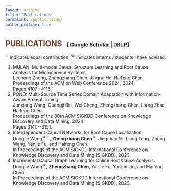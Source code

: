 ```yaml
---
layout: archive
title: "Publications"
permalink: /publications/
author_profile: true
---
```

<h3><font size="5"><font color="#6E402E">PUBLICATIONS</font></font>&nbsp;&nbsp;&nbsp; [<i class="fa-brands fa-google-scholar"></i> <a href="https://scholar.google.com/citations?user=2t7wQ24AAAAJ" target="_blank">Google Scholar</a> | <i class="fa-solid fa-book"></i> <a href="https://dblp.org/pid/14/3744.html" target="_blank">DBLP</a>]</h3>
<p><sup>&#9826;</sup> indicates equal contribution, <sup>&#9734;</sup> indicates interns / students I have advised.</p>


1. MULAN: Multi-modal Causal Structure Learning and Root Cause Analysis for Microservice Systems. <br> Lecheng Zheng, Zhengzhang Chen, Jingrui He, Haifeng Chen. <br> Proceedings of the ACM on Web Conference 2024, 2024. <br> Pages 4107--4116.
2. POND: Multi-Source Time Series Domain Adaptation with Information-Aware Prompt Tuning. <br> Junxiang Wang, Guangji Bai, Wei Cheng, Zhengzhang Chen, Liang Zhao, Haifeng Chen. <br> Proceedings of the 30th ACM SIGKDD Conference on Knowledge Discovery and Data Mining, 2024. <br> Pages 3140--3151.
3. Interdependent Causal Networks for Root Cause Localization. <br> Dongjie Wang<sup>&#9734;&#9826;</sup>, <b>Zhengzhang Chen<sup>&#9826;</sup></b>, Jingchao Ni, Liang Tong, Zheng Wang, Yanjie Fu, and Haifeng Chen. <br> In Proceedings of the ACM SIGKDD International Conference on Knowledge Discovery and Data Mining (SIGKDD), 2023.
4. Incremental Causal Graph Learning for Online Root Cause Analysis. <br> Dongjie Wang<sup>&#9734;</sup>,  <b>Zhengzhang Chen</b>, Yanjie Fu, Yanchi Liu, and Haifeng Chen. <br> In Proceedings of the ACM SIGKDD International Conference on Knowledge Discovery and Data Mining (SIGKDD), 2023.

</section>
<!-- {% if author.googlescholar %}
  You can also find my articles on <u><a href="{{author.googlescholar}}">my Google Scholar profile</a>.</u>
{% endif %}

{% include base_path %}

{% for post in site.publications reversed %}
  {% include archive-single.html %}
{% endfor %} -->
